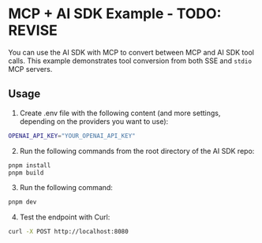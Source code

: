# MCP + AI SDK Example - TODO: REVISE

You can use the AI SDK with MCP to convert between MCP and AI SDK tool calls.
This example demonstrates tool conversion from both SSE and `stdio` MCP servers.

## Usage

1. Create .env file with the following content (and more settings, depending on the providers you want to use):

```sh
OPENAI_API_KEY="YOUR_OPENAI_API_KEY"
```

2. Run the following commands from the root directory of the AI SDK repo:

```sh
pnpm install
pnpm build
```

3. Run the following command:

```sh
pnpm dev
```

4. Test the endpoint with Curl:

```sh
curl -X POST http://localhost:8080
```
